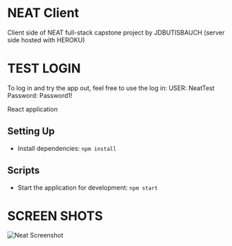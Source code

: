 # NEAT Client

Client side of NEAT full-stack capstone project by JDBUTISBAUCH
(server side hosted with HEROKU)

# TEST LOGIN

 To log in and try the app out, feel free to use the log in:
  USER: NeatTest
  Password: Password1!

React application

## Setting Up

- Install dependencies: `npm install`

## Scripts

- Start the application for development: `npm start`

# SCREEN SHOTS

<img src="https://static.wixstatic.com/media/d9f074_3a66fdba6edb430297f2bde818d74d47~mv2.png/v1/fill/w_400,h_571/Screen%20Shot%202019-10-08%20at%2011.png" alt="Neat Screenshot" />
